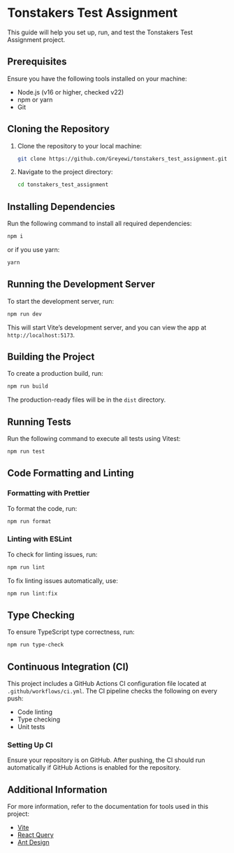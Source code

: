 
# Tonstakers Test Assignment

This guide will help you set up, run, and test the Tonstakers Test Assignment project.

## Prerequisites

Ensure you have the following tools installed on your machine:
- Node.js (v16 or higher, checked v22)
- npm or yarn
- Git

## Cloning the Repository

1. Clone the repository to your local machine:
    ```bash
    git clone https://github.com/Greyewi/tonstakers_test_assignment.git
    ```
2. Navigate to the project directory:
    ```bash
    cd tonstakers_test_assignment
    ```

## Installing Dependencies

Run the following command to install all required dependencies:

```bash
npm i
```

or if you use yarn:

```bash
yarn
```

## Running the Development Server

To start the development server, run:

```bash
npm run dev
```

This will start Vite’s development server, and you can view the app at `http://localhost:5173`.

## Building the Project

To create a production build, run:

```bash
npm run build
```

The production-ready files will be in the `dist` directory.

## Running Tests

Run the following command to execute all tests using Vitest:

```bash
npm run test
```

## Code Formatting and Linting

### Formatting with Prettier

To format the code, run:

```bash
npm run format
```

### Linting with ESLint

To check for linting issues, run:

```bash
npm run lint
```

To fix linting issues automatically, use:

```bash
npm run lint:fix
```

## Type Checking

To ensure TypeScript type correctness, run:

```bash
npm run type-check
```

## Continuous Integration (CI)

This project includes a GitHub Actions CI configuration file located at `.github/workflows/ci.yml`. The CI pipeline checks the following on every push:
- Code linting
- Type checking
- Unit tests

### Setting Up CI

Ensure your repository is on GitHub. After pushing, the CI should run automatically if GitHub Actions is enabled for the repository.

## Additional Information

For more information, refer to the documentation for tools used in this project:
- [Vite](https://vitejs.dev/)
- [React Query](https://tanstack.com/query/latest)
- [Ant Design](https://ant.design/)

